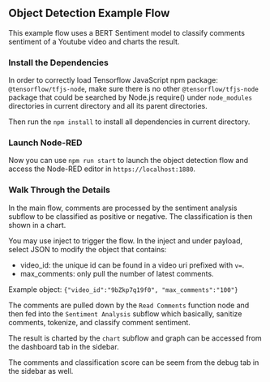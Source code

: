## Object Detection Example Flow
This example flow uses a BERT Sentiment model to classify comments sentiment of a Youtube video
and charts the result.

### Install the Dependencies
In order to correctly load Tensorflow JavaScript npm package:
`@tensorflow/tfjs-node`, make sure there is no other `@tensorflow/tfjs-node`
package that could be searched by Node.js require() under `node_modules`
directories in current directory and all its parent directories.

Then run the `npm install` to install all dependencies in current directory.

### Launch Node-RED
Now you can use `npm run start` to launch the object detection flow and
access the Node-RED editor in `https://localhost:1880`.

### Walk Through the Details
In the main flow, comments are processed by the sentiment analysis subflow to
be classified as positive or negative. The classification is then shown in a chart.

You may use inject to trigger the flow. In the inject and under payload, select
JSON to modify the object that contains:
- video_id: the unique id can be found in a video uri prefixed with `v=`.
- max_comments: only pull the number of latest comments.

Example object:
`{"video_id":"9bZkp7q19f0", "max_comments":"100"}`

The comments are pulled down by the `Read Comments` function node and
then fed into the `Sentiment Analysis` subflow which basically, sanitize
comments, tokenize, and classify comment sentiment.

The result is charted by the `chart` subflow and graph can be accessed
from the dashboard tab in the sidebar.

The comments and classification score can be seem from the debug
tab in the sidebar as well.

